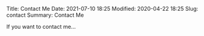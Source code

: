 Title: Contact Me
Date: 2021-07-10 18:25
Modified: 2020-04-22 18:25
Slug: contact
Summary: Contact Me

If you want to contact me...
